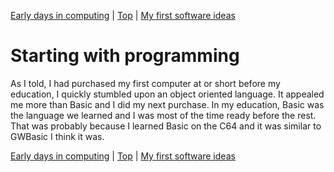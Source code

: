 [Early days in computing](02.html) | [Top](index.html) | [My first software ideas](04.html)

# Starting with programming #

As I told, I had purchased my first computer at or short before my education, I quickly stumbled upon an object oriented language. It appealed me more than Basic and I did my next purchase. In my education, Basic was the language we learned and I was most of the time ready before the rest. That was probably because I learned Basic on the C64 and it was similar to GWBasic I think it was.



[Early days in computing](02.html) | [Top](index.html) | [My first software ideas](04.html)




[PastedGraphic]: PastedGraphic.tiff

